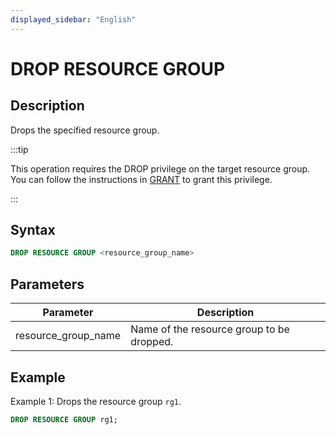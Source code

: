```yaml
---
displayed_sidebar: "English"
---
```


# DROP RESOURCE GROUP

## Description

Drops the specified resource group.

:::tip

This operation requires the DROP privilege on the target resource group. You can follow the instructions in [GRANT](../../../account-management/GRANT.md) to grant this privilege.

:::

## Syntax

```SQL
DROP RESOURCE GROUP <resource_group_name>
```

## Parameters

| **Parameter**       | **Description**                           |
| ------------------- | ----------------------------------------- |
| resource_group_name | Name of the resource group to be dropped. |

## Example

Example 1: Drops the resource group `rg1`.

```SQL
DROP RESOURCE GROUP rg1;
```

